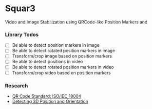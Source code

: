 # Squar3
Video and Image Stabilization using QRCode-like Position Markers and 

### Library Todos

- [ ] Be able to detect position markers in image
- [ ] Be able to detect rotated position markers in image
- [ ] Transform/crop image based on position markers
- [ ] Be able to detect positions in video
- [ ] Be able to detect rotated position markers in video
- [ ] Transform/crop video based on position markers

### Research

 - [QR Code Standard: ISO/IEC 18004](http://raidenii.net/files/datasheets/misc/qr_code.pdf)
 - [Detecting 3D Position and Orientation](https://stackoverflow.com/questions/27946432/find-my-cameras-3d-position-and-orientation-according-to-a-2d-marker/27959120)
